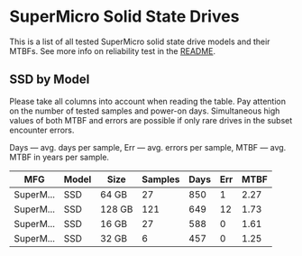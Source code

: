 SuperMicro Solid State Drives
=============================

This is a list of all tested SuperMicro solid state drive models and their MTBFs. See
more info on reliability test in the [README](https://github.com/linuxhw/EnterpriseDrive).

SSD by Model
------------

Please take all columns into account when reading the table. Pay attention on the
number of tested samples and power-on days. Simultaneous high values of both MTBF
and errors are possible if only rare drives in the subset encounter errors.

Days — avg. days per sample,
Err  — avg. errors per sample,
MTBF — avg. MTBF in years per sample.

| MFG       | Model              | Size   | Samples | Days  | Err   | MTBF   |
|-----------|--------------------|--------|---------|-------|-------|--------|
| SuperM... | SSD                | 64 GB  | 27      | 850   | 1     | 2.27   |
| SuperM... | SSD                | 128 GB | 121     | 649   | 12    | 1.73   |
| SuperM... | SSD                | 16 GB  | 27      | 588   | 0     | 1.61   |
| SuperM... | SSD                | 32 GB  | 6       | 457   | 0     | 1.25   |
